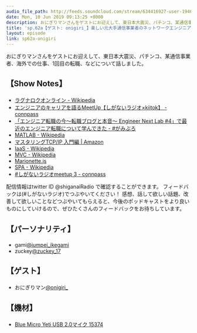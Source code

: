 ```yaml
---
audio_file_path: http://feeds.soundcloud.com/stream/634416927-user-194620696-sp62a-onigiri.mp3
date: Mon, 10 Jun 2019 09:13:25 +0000
description: おにぎりマンさんをゲストにお迎えして、東日本大震災、パチンコ、某通信事業者、海外での仕事、1回目の転職、などについて話しました。
title: 'sp.62a【ゲスト: onigiri_】楽しい元大手通信事業者のネットワークエンジニアが語るフロントエンドエンジニアへの転職'
layout: episode
link: sp62a-onigiri
---
```


<p><span>おにぎりマンさんをゲストにお迎えして、東日本大震災、パチンコ、某通信事業者、海外での仕事、1回目の転職、などについて話しました。</span></p>
<h2>
  <p>【Show Notes】</p>
</h2>
<ul>
  <li><a href="https://ja.wikipedia.org/wiki/%E3%83%A9%E3%82%B0%E3%83%8A%E3%83%AD%E3%82%AF%E3%82%AA%E3%83%B3%E3%83%A9%E3%82%A4%E3%83%B3" target="_blank">ラグナロクオンライン - Wikipedia</a></li>
  <li><a href="https://trackrecords.connpass.com/event/120672/" target="_blank">エンジニアのキャリアを語るMeetUp【しがないラジオ×kiitok】 - connpass</a></li>
  <li><a href="https://jumpei-ikegami.hatenablog.com/entry/2019/04/25/205551" target="_blank">「エンジニア転職の今〜転職ブログと本音〜 Engineer Next Lab #4」で最近のエンジニア転職について学んできた - #がみぶろ</a></li>
  <li><a href="https://ja.wikipedia.org/wiki/MATLAB" target="_blank">MATLAB - Wikipedia</a></li>
  <li><a href="https://www.amazon.co.jp/dp/B00MLUGZKG/" target="_blank">マスタリングTCP/IP 入門編 | Amazon</a></li>
  <li><a href="https://ja.wikipedia.org/wiki/Infrastructure_as_a_Service" target="_blank">IaaS - Wikipedia</a></li>
  <li><a href="https://ja.wikipedia.org/wiki/Model_View_Controller" target="_blank">MVC - Wikipedia</a></li>
  <li><a href="https://marionettejs.com/" target="_blank">Marionette.js</a></li>
  <li><a href="https://ja.wikipedia.org/wiki/%E3%82%B7%E3%83%B3%E3%82%B0%E3%83%AB%E3%83%9A%E3%83%BC%E3%82%B8%E3%82%A2%E3%83%97%E3%83%AA%E3%82%B1%E3%83%BC%E3%82%B7%E3%83%A7%E3%83%B3" target="_blank">SPA - Wikipedia</a></li>
  <li><a href="https://shiganai.connpass.com/event/131002/" target="_blank">#しがないラジオmeetup 3 - connpass</a></li>
</ul>
<p><span>
  配信情報はtwitter ID @shiganaiRadio で確認することができます。
  フィードバックは(#しがないラジオ)でつぶやいてください！
  感想、話して欲しい話題、改善して欲しいことなどつぶやいてもらえると、今後のポッドキャストをより良いものにしていけるので、ぜひたくさんのフィードバックをお待ちしています。
</span></p>
<h2>
  <p>【パーソナリティ】</p>
</h2>
<ul>
  <li>gami<a href="https://twitter.com/jumpei_ikegami" target="_blank">@jumpei_ikegami</a></li>
  <li>zuckey<a href="https://twitter.com/zuckey_17" target="_blank">@zuckey_17</a></li>
</ul>
<h2>
  <p>【ゲスト】</p>
</h2>
<ul>
  <li>おにぎりマン<a href="https://twitter.com/onigiri_" target="_blank">@onigiri_</a></li>
</ul>
<h2>
  <p>【機材】</p>
</h2>
<ul>
  <li><a href="http://amzn.to/2tlkud3" target="_blank">Blue Micro Yeti USB 2.0マイク 15374</a></li>
</ul>
